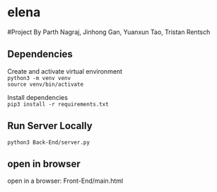 # elena
#Project By Parth Nagraj, Jinhong Gan, Yuanxun Tao, Tristan Rentsch

## Dependencies
Create and activate virtual environment  
`python3 -m venv venv`  
`source venv/bin/activate`

Install dependencies  
`pip3 install -r requirements.txt`

## Run Server Locally
`python3 Back-End/server.py`

## open in browser
open in a browser: Front-End/main.html
